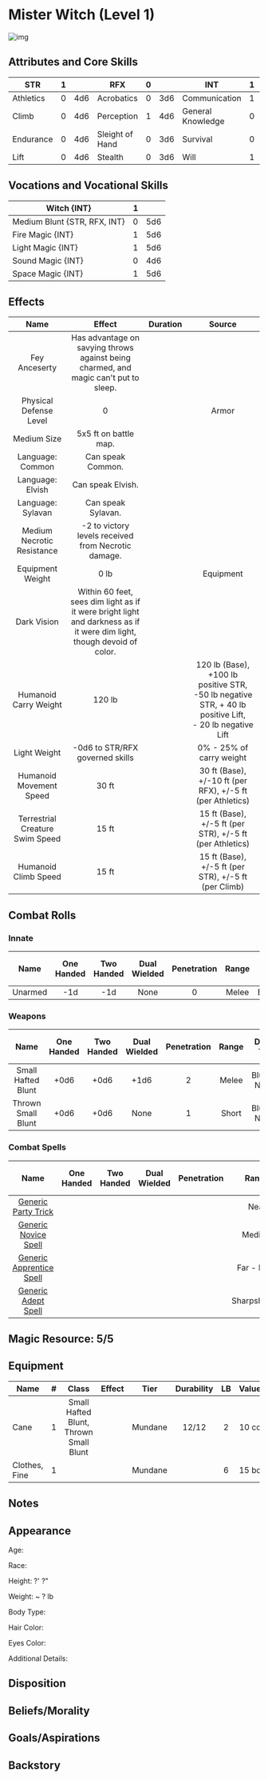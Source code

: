 # Mister Witch (Level 1)

![img]()

## Attributes and Core Skills

| STR       | 1 |    | RFX             | 0 |    | INT               | 1 |    |
| --------- | :-: | :-: | --------------- | :-: | :-: | ----------------- | :-: | :-: |
| Athletics | 0 | 4d6 | Acrobatics      | 0 | 3d6 | Communication     | 1 | 5d6 |
| Climb     | 0 | 4d6 | Perception      | 1 | 4d6 | General Knowledge | 0 | 3d6 |
| Endurance | 0 | 4d6 | Sleight of Hand | 0 | 3d6 | Survival          | 0 | 3d6 |
| Lift      | 0 | 4d6 | Stealth         | 0 | 3d6 | Will              | 1 | 5d6 |

## Vocations and Vocational Skills

| Witch {INT}                  | 1 |    |
| ---------------------------- | :-: | :-: |
| Medium Blunt {STR, RFX, INT} | 0 | 5d6 |
| Fire Magic {INT}             | 1 | 5d6 |
| Light Magic {INT}            | 1 | 5d6 |
| Sound Magic {INT}            | 0 | 4d6 |
| Space Magic {INT}            | 1 | 5d6 |

## Effects

|            Name            |                                                            Effect                                                            | Duration |                                                       Source                                                       |
| :------------------------: | :--------------------------------------------------------------------------------------------------------------------------: | :------: | :-----------------------------------------------------------------------------------------------------------------: |
|       Fey Anceserty       |                     Has advantage on savying throws against being charmed, and magic can't put to sleep.                     |          |                                                                                                                    |
|   Physical Defense Level   |                                                              0                                                              |          |                                                        Armor                                                        |
|        Medium Size        |                                                    5x5 ft on battle map.                                                    |          |                                                                                                                    |
|      Language: Common      |                                                      Can speak Common.                                                      |          |                                                                                                                    |
|      Language: Elvish      |                                                      Can speak Elvish.                                                      |          |                                                                                                                    |
|     Language: Sylavan     |                                                      Can speak Sylavan.                                                      |          |                                                                                                                    |
| Medium Necrotic Resistance |                                     -2 to victory levels received from Necrotic damage.                                     |          |                                                                                                                    |
|      Equipment Weight      |                                                            0 lb                                                            |          |                                                      Equipment                                                      |
|        Dark Vision        | Within 60 feet, sees dim light as if it were bright light<br />and darkness as if it were dim light, though devoid of color. |          |                                                                                                                    |
|   Humanoid Carry Weight   |                                                            120 lb                                                            |          | 120 lb (Base), +100 lb positive STR,<br />-50 lb negative STR, + 40 lb positive Lift,<br />- 20 lb negative Lift |
|        Light Weight        |                                               -0d6 to STR/RFX governed skills                                               |          |                                              0% - 25% of carry weight                                              |
|  Humanoid Movement Speed  |                                                            30 ft                                                            |          |                              30 ft (Base), +/-10 ft (per RFX), +/-5 ft (per Athletics)                              |
|    Terrestrial Creature Swim Speed    |                                                            15 ft                                                            |          |                              15 ft (Base), +/-5 ft (per STR), +/-5 ft (per Athletics)                              |
|    Humanoid Climb Speed    |                                                            15 ft                                                            |          |                                15 ft (Base), +/-5 ft (per STR), +/-5 ft (per Climb)                                |

## Combat Rolls

### Innate

|  Name  | One<br />Handed | Two<br />Handed | Dual<br />Wielded | Penetration | Range | Damage<br />Types | Engageable<br />Opponents | Area Of<br />Effect | Resource<br />Class |
| :-----: | :-------------: | :-------------: | :---------------: | :---------: | :---: | :---------------: | :-----------------------: | :-----------------: | :-----------------: |
| Unarmed |       -1d       |       -1d       |       None       |      0      | Melee |     Bludgeon     |           Rapid           |        None        |        None        |

### Weapons

|        Name        | One<br />Handed | Two<br />Handed | Dual<br />Wielded | Penetration | Range | Damage<br />Types | Engageable<br />Opponents | Area Of<br />Effect | Resource<br />Class |
| :----------------: | :-------------: | :-------------: | :---------------: | :---------: | :---: | :----------------: | :-----------------------: | :-----------------: | :-----------------: |
| Small Hafted Blunt |      +0d6      |      +0d6      |       +1d6       |      2      | Melee | Bludgeon, Necrotic |           Rapid           |        None        |        None        |
| Thrown Small Blunt |      +0d6      |      +0d6      |       None       |      1      | Short | Bludgeon, Necrotic |           Quick           |        None        |        None        |

### Combat Spells

|                                                    Name                                                    | One<br />Handed | Two<br />Handed | Dual<br />Wielded | Penetration |    Range    | Damage<br />Types | Engageable<br />Opponents | Area Of<br />Effect | Resource<br />Class |
| :--------------------------------------------------------------------------------------------------------: | :-------------: | :-------------: | :---------------: | :---------: | :----------: | :---------------: | :-----------------------: | :-----------------: | :------------------: |
|     [Generic Party Trick](./../../../../../CoreRules/MagicRules/Spells/PartyTricks/GenericPartyTrick.md)     |                |                |                  |            |     Near     |                  |                          |                    |   0 Magic Resource   |
|       [Generic Novice Spell](./../../../../../CoreRules/MagicRules/Spells/Novice/GenericNoviceSpell.md)       |                |                |                  |            |    Medium    |                  |                          |                    |  0 Magic Resource  |
| [Generic Apprentice Spell](./../../../../../CoreRules/MagicRules/Spells/Apprentice/GenericApprenticeSpell.md) |                |                |                  |            |  Far - Long  |                  |                          |                    | 1 - 2 Magic Resource |
|        [Generic Adept Spell](./../../../../../CoreRules/MagicRules/Spells/Adept/GenericAdeptSpell.md)        |                |                |                  |            | Sharpshooter |                  |                          |                    | 3 - 4 Magic Resource |

## Magic Resource: 5/5

## Equipment

| Name          | # |                 Class                 | Effect |  Tier  | Durability | LB | Value |
| ------------- | :-: | :------------------------------------: | ------ | :-----: | :--------: | :-: | :---: |
| Cane          | 1 | Small Hafted Blunt, Thrown Small Blunt |        | Mundane |   12/12   | 2 | 10 cc |
| Clothes, Fine | 1 |                                        |        | Mundane |            | 6 | 15 bc |

## Notes

## Appearance

Age:

Race:

Height: ?' ?"

Weight: ~ ? lb

Body Type:

Hair Color:

Eyes Color:

Additional Details:

## Disposition

## Beliefs/Morality

## Goals/Aspirations

## Backstory

